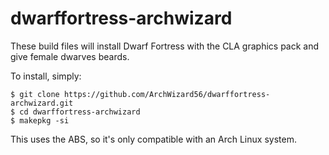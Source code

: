 # dwarffortress-archwizard

These build files will install Dwarf Fortress with the CLA graphics pack and give female dwarves beards. 

To install, simply:
```
$ git clone https://github.com/ArchWizard56/dwarffortress-archwizard.git
$ cd dwarffortress-archwizard
$ makepkg -si
```

This uses the ABS, so it's only compatible with an Arch Linux system.
